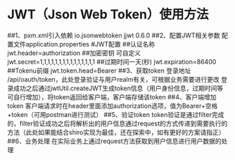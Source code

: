 # JWT（Json Web Token）使用方法
##1、pxm.xml引入依赖
    <dependency>
        <groupId>io.jsonwebtoken</groupId>
        <artifactId>jjwt</artifactId>
        <version>0.6.0</version>
    </dependency>
##2、配置JWT相关参数 配置文件application.properties
    #JWT配置
    ##认证名称
    jwt.header=authorization
    ##加密密钥  可自定义
    jwt.secret=1,1,1,1,1,1,1,1,1,1,1,1,1,1,1
    ##过期时间一天(秒)
    jwt.expiration=86400
    ##Tokenu前缀
    jwt.token.head=Bearer
##3、获取token
    登录地址 /api/oauth/token，此处登录验证与用户realm有关，可根据业务需要进行更改
    登录成功之后通过jwtUtil.createJWT生成token信息（用户身份信息，过期时间等可自行增加），将token返回给客户端，客户端存储该token
##4、客户端增加token
    客户端请求时在header里面添加authorization选项，值为Bearer+空格+token（可用postman进行测试）
##5、验证token
    token验证是通过filter完成的，filter验证成功之后将解析出的用户信息通过request的方式传递到需要执行的方法（此处如果能结合shiro实现为最佳，还在探索中，如有更好的方案请指正）
##6、业务处理
    在实际业务上通过request方法获取到用户信息进行用户数据的处理
        